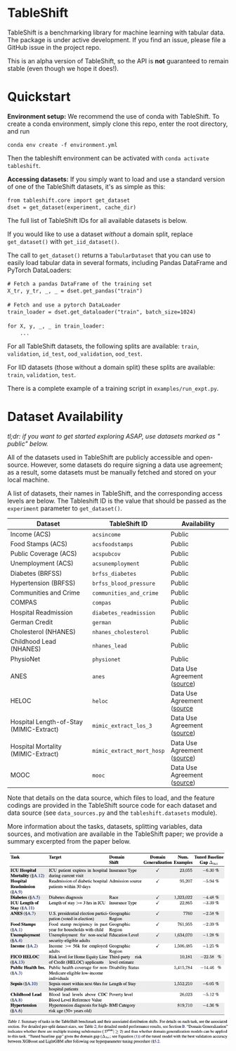# TableShift

TableShift is a benchmarking library for machine learning with tabular data. The
package is under active development. If you find an issue, please file a GitHub
issue in the project repo.

This is an alpha version of TableShift, so the API is **not** guaranteed to
remain stable (even though we hope it does!).

# Quickstart

**Environment setup:** We recommend the use of conda with TableShift. To create
a conda environment, simply clone this repo, enter the root directory, and run

``` 
conda env create -f environment.yml
```

Then the tableshift environment can be activated
with `conda activate tableshift`.

**Accessing datasets:** If you simply want to load and use a standard version of
one of the TableShift datasets, it's as simple as this:

``` 
from tableshift.core import get_dataset
dset = get_dataset(experiment, cache_dir)
```

The full list of TableShift IDs for all available datasets is below.

If you would like to use a dataset *without* a domain split, replace `get_dataset()` with `get_iid_dataset()`.

The call to `get_dataset()` returns a `TabularDataset` that you can use to
easily load tabular data in several formats, including Pandas DataFrame and
PyTorch DataLoaders:

``` 
# Fetch a pandas DataFrame of the training set
X_tr, y_tr, _, _ = dset.get_pandas("train")

# Fetch and use a pytorch DataLoader
train_loader = dset.get_dataloader("train", batch_size=1024)

for X, y, _, _ in train_loader:
    ...
```

For all TableShift datasets, the following splits are available: `train`, `validation`, `id_test`, `ood_validation`, `ood_test`.

For IID datasets (those without a domain split) these splits are available: `train`, `validation`, `test`.

There is a complete example of a training script in `examples/run_expt.py`.

# Dataset Availability

*tl;dr: if you want to get started exploring ASAP, use datasets marked as "
public" below.*

All of the datasets used in TableShift are publicly accessible and open-source.
However, some datasets do require signing a data use agreement; as a result,
some datasets must be manually fetched and stored on your local machine.

A list of datasets, their names in TableShift, and the corresponding access
levels are below. The Tableshift ID is the value that should be passed as the `experiment` parameter to `get_dataset()`.

| Dataset                                 | TableShift ID             | Availability                                                                                                                   |
|-----------------------------------------|---------------------------|--------------------------------------------------------------------------------------------------------------------------------|
| Income (ACS)                            | `acsincome`               | Public                                                                                                                         |
| Food Stamps (ACS)                       | `acsfoodstamps`           | Public                                                                                                                         |
| Public Coverage (ACS)                   | `acspubcov`               | Public                                                                                                                         |
| Unemployment (ACS)                      | `acsunemployment`         | Public                                                                                                                         |
| Diabetes (BRFSS)                        | `brfss_diabetes`          | Public                                                                                                                         |
| Hypertension (BRFSS)                    | `brfss_blood_pressure`    | Public                                                                                                                         |
| Communities and Crime                   | `communities_and_crime`   | Public                                                                                                                         |
| COMPAS                                  | `compas`                  | Public                                                                                                                         |
| Hospital Readmission                    | `diabetes_readmission`    | Public                                                                                                                         |
| German Credit                           | `german`                  | Public                                                                                                                         |
| Cholesterol (NHANES)                    | `nhanes_cholesterol`      | Public                                                                                                                         |
| Childhood Lead (NHANES)                 | `nhanes_lead`             | Public                                                                                                                         |
| PhysioNet                               | `physionet`               | Public                                                                                                                         |
| ANES                                    | `anes`                    | Data Use Agreement ([source](https://electionstudies.org))                                                                     |
| HELOC                                   | `heloc`                   | Data Use Agreement ([source](https://community.fico.com/s/explainable-machine-learning-challenge)                              |
| Hospital Length-of-Stay (MIMIC-Extract) | `mimic_extract_los_3`     | Data Use Agreement ([source](https://github.com/MLforHealth/MIMIC_Extract))                                                    |
| Hospital Mortality (MIMIC-Extract)      | `mimic_extract_mort_hosp` | Data Use Agreement ([source](https://github.com/MLforHealth/MIMIC_Extract))                                                    |
| MOOC                                    | `mooc`                    | Data Use Agreement ([source](https://dataverse.harvard.edu/file.xhtml?persistentId=doi:10.7910/DVN/26147/FD5IES&version=11.2)) |

Note that details on the data source, which files to load, and the feature
codings are provided in the TableShift source code for each dataset and data
source (see `data_sources.py` and the `tableshift.datasets` module).

More information about the tasks, datasets, splitting variables, data sources, and motivation are available in the TableShift paper; we provide a summary excerpted from the paper below.

<img src="img/tableshift_tasks.png">